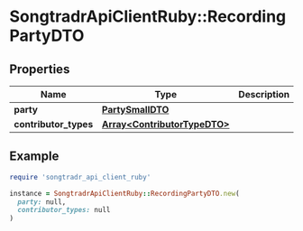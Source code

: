 # SongtradrApiClientRuby::RecordingPartyDTO

## Properties

| Name | Type | Description | Notes |
| ---- | ---- | ----------- | ----- |
| **party** | [**PartySmallDTO**](PartySmallDTO.md) |  |  |
| **contributor_types** | [**Array&lt;ContributorTypeDTO&gt;**](ContributorTypeDTO.md) |  | [optional] |

## Example

```ruby
require 'songtradr_api_client_ruby'

instance = SongtradrApiClientRuby::RecordingPartyDTO.new(
  party: null,
  contributor_types: null
)
```

